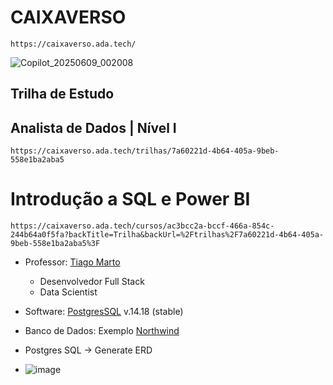 # CAIXAVERSO
`https://caixaverso.ada.tech/`

![Copilot_20250609_002008](https://github.com/user-attachments/assets/b9854d88-8df6-4c5c-bbfd-72d978a06dd5)


## Trilha de Estudo
## Analista de Dados | Nível I
`https://caixaverso.ada.tech/trilhas/7a60221d-4b64-405a-9beb-558e1ba2aba5`


# Introdução a SQL e Power BI 
`https://caixaverso.ada.tech/cursos/ac3bcc2a-bccf-466a-854c-244b64a0f5fa?backTitle=Trilha&backUrl=%2Ftrilhas%2F7a60221d-4b64-405a-9beb-558e1ba2aba5%3F`

- Professor: [Tiago Marto](https://www.linkedin.com/in/tiagomarto/)
  - Desenvolvedor Full Stack
  - Data Scientist
- Software: [PostgresSQL](https://www.enterprisedb.com/postgresql-tutorial-resources-training-1?uuid=140fdf8e-34e6-4b1b-ac32-532e5ac826c4&campaignId=Product_Trial_PostgreSQL_14) v.14.18 (stable)
- Banco de Dados: Exemplo [Northwind](https://operational-production.s3.sa-east-1.amazonaws.com/Materiais+extras+-+cursos+digitais/Introdu%C3%A7%C3%A3o+a+SQL+e+Power+BI/northwind+(1).sql)

- Postgres SQL -> Generate ERD
- ![image](https://github.com/user-attachments/assets/a6da2490-7e45-44d3-b879-184b040f2fca)

